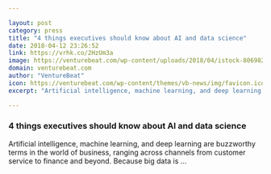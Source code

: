 ```yaml
---

layout: post
category: press
title: "4 things executives should know about AI and data science"
date: 2018-04-12 23:26:52
link: https://vrhk.co/2HzUm3a
image: https://venturebeat.com/wp-content/uploads/2018/04/istock-806982598-e1523563805588.jpg?fit=1200%2C800&strip=all
domain: venturebeat.com
author: "VentureBeat"
icon: https://venturebeat.com/wp-content/themes/vb-news/img/favicon.ico
excerpt: "Artificial intelligence, machine learning, and deep learning are buzzworthy terms in the world of business, ranging across channels from customer service to finance and beyond. Because big data is …"

---
```


### 4 things executives should know about AI and data science

Artificial intelligence, machine learning, and deep learning are buzzworthy terms in the world of business, ranging across channels from customer service to finance and beyond. Because big data is …